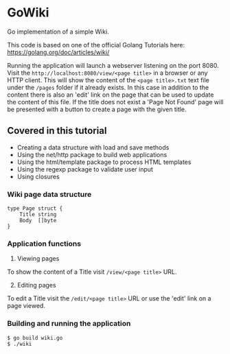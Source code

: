 # GoWiki
Go implementation of a simple Wiki.

This code is based on one of the official Golang Tutorials here: https://golang.org/doc/articles/wiki/

Running the application will launch a webserver listening on the port 8080. Visit the `http://localhost:8080/view/<page title>` in a browser or any HTTP client. This will show the content of the `<page title>.txt` text file under the `/pages` folder if it already exists. In this case in addition to the content there is also an 'edit' link on the page that can be used to update the content of this file. If the title does not exist a 'Page Not Found' page will be presented with a button to create a page with the given title.


## Covered in this tutorial

- Creating a data structure with load and save methods
- Using the net/http package to build web applications
- Using the html/template package to process HTML templates
- Using the regexp package to validate user input
- Using closures


### Wiki page data structure

```
type Page struct {
    Title string
    Body  []byte
}
```

### Application functions

1. Viewing pages

To show the content of a Title visit `/view/<page title>` URL.

2. Editing pages

To edit a Title visit the `/edit/<page title>` URL or use the 'edit' link on a page viewed.


### Building and running the application

```
$ go build wiki.go
$ ./wiki
```
